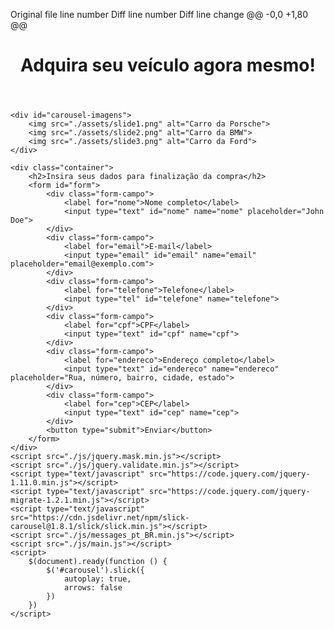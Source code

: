 
Original file line number	Diff line number	Diff line change
@@ -0,0 +1,80 @@
<!DOCTYPE html>
<html lang="pt-BR">

<head>
    <meta charset="UTF-8">
    <meta name="viewport" content="width=device-width, initial-scale=1.0">
    <title>Formulário de Cadastro - Módulo 10</title>
    <link rel="preconnect" href="https://fonts.googleapis.com">
    <link rel="preconnect" href="https://fonts.gstatic.com" crossorigin>
    <link href='https://fonts.googleapis.com/css?family=Roboto:wght@400;700&display=swap' rel='stylesheet'>
    <link rel="stylesheet" href="main.css">
    <link rel="stylesheet" type="text/css" href="https://cdn.jsdelivr.net/npm/slick-carousel@1.8.1/slick/slick.css" />
    <link rel="stylesheet" type="text/css"
        href="https://cdn.jsdelivr.net/npm/slick-carousel@1.8.1/slick/slick-theme.css" />
</head>
<!--
    CONSULTEM O README PARA DICAS DE COMO SOLUCIONAR O EXERCÍCIO!
-->

<body>
    <header>
        <h1>Adquira seu veículo agora mesmo!</h1>
    </header>

    <div id="carousel-imagens">
        <img src="./assets/slide1.png" alt="Carro da Porsche">
        <img src="./assets/slide2.png" alt="Carro da BMW">
        <img src="./assets/slide3.png" alt="Carro da Ford">
    </div>

    <div class="container">
        <h2>Insira seus dados para finalização da compra</h2>
        <form id="form">
            <div class="form-campo">
                <label for="nome">Nome completo</label>
                <input type="text" id="nome" name="nome" placeholder="John Doe">
            </div>
            <div class="form-campo">
                <label for="email">E-mail</label>
                <input type="email" id="email" name="email" placeholder="email@exemplo.com">
            </div>
            <div class="form-campo">
                <label for="telefone">Telefone</label>
                <input type="tel" id="telefone" name="telefone">
            </div>
            <div class="form-campo">
                <label for="cpf">CPF</label>
                <input type="text" id="cpf" name="cpf">
            </div>
            <div class="form-campo">
                <label for="endereco">Endereço completo</label>
                <input type="text" id="endereco" name="endereco" placeholder="Rua, número, bairro, cidade, estado">
            </div>
            <div class="form-campo">
                <label for="cep">CEP</label>
                <input type="text" id="cep" name="cep">
            </div>
            <button type="submit">Enviar</button>
        </form>
    </div>
    <script src="./js/jquery.mask.min.js"></script>
    <script src="./js/jquery.validate.min.js"></script>
    <script type="text/javascript" src="https://code.jquery.com/jquery-1.11.0.min.js"></script>
    <script type="text/javascript" src="https://code.jquery.com/jquery-migrate-1.2.1.min.js"></script>
    <script type="text/javascript" src="https://cdn.jsdelivr.net/npm/slick-carousel@1.8.1/slick/slick.min.js"></script>
    <script src="./js/messages_pt_BR.min.js"></script>
    <script src="./js/main.js"></script>
    <script>
        $(document).ready(function () {
            $('#carousel').slick({
                autoplay: true,
                arrows: false
            })
        })
    </script>
</body>

</html>
